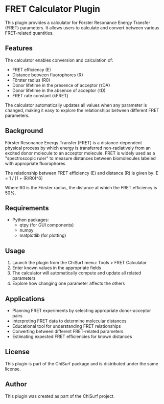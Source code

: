 # FRET Calculator Plugin

This plugin provides a calculator for Förster Resonance Energy Transfer (FRET) parameters. It allows users to calculate and convert between various FRET-related quantities.

## Features

The calculator enables conversion and calculation of:
- FRET efficiency (E)
- Distance between fluorophores (R)
- Förster radius (R0)
- Donor lifetime in the presence of acceptor (τDA)
- Donor lifetime in the absence of acceptor (τD)
- FRET rate constant (kFRET)

The calculator automatically updates all values when any parameter is changed, making it easy to explore the relationships between different FRET parameters.

## Background

Förster Resonance Energy Transfer (FRET) is a distance-dependent physical process by which energy is transferred non-radiatively from an excited donor molecule to an acceptor molecule. FRET is widely used as a "spectroscopic ruler" to measure distances between biomolecules labeled with appropriate fluorophores.

The relationship between FRET efficiency (E) and distance (R) is given by:
E = 1 / [1 + (R/R0)^6]

Where R0 is the Förster radius, the distance at which the FRET efficiency is 50%.

## Requirements

- Python packages:
  - qtpy (for GUI components)
  - numpy
  - matplotlib (for plotting)

## Usage

1. Launch the plugin from the ChiSurf menu: Tools > FRET Calculator
2. Enter known values in the appropriate fields
3. The calculator will automatically compute and update all related parameters
4. Explore how changing one parameter affects the others

## Applications

- Planning FRET experiments by selecting appropriate donor-acceptor pairs
- Interpreting FRET data to determine molecular distances
- Educational tool for understanding FRET relationships
- Converting between different FRET-related parameters
- Estimating expected FRET efficiencies for known distances

## License

This plugin is part of the ChiSurf package and is distributed under the same license.

## Author

This plugin was created as part of the ChiSurf project.
